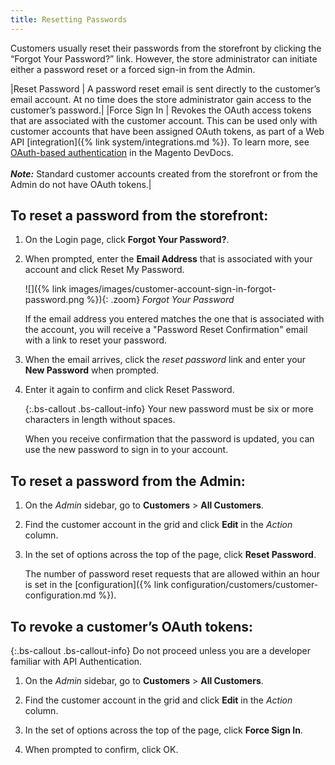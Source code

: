 ```yaml
---
title: Resetting Passwords
---
```


Customers usually reset their passwords from the storefront by clicking the “Forgot Your Password?” link. However, the store administrator can initiate either a password reset or a forced sign-in from the Admin.

|Reset Password | A password reset email is sent directly to the customer’s email account. At no time does the store administrator gain access to the customer’s password.|
|Force Sign In | Revokes the OAuth access tokens that are associated with the customer account. This can be used only with customer accounts that have been assigned OAuth tokens, as part of a Web API [integration]({% link system/integrations.md %}). To learn more, see [OAuth-based authentication](http://devdocs.magento.com/guides/v2.3/get-started/authentication/gs-authentication-oauth.html) in the Magento DevDocs. <br/><br/>**_Note:_** Standard customer accounts created from the storefront or from the Admin do not have OAuth tokens.|

## To reset a password from the storefront:

1. On the Login page, click **Forgot Your Password?**.

1. When prompted, enter the **Email Address** that is associated with your account and click <span class="btn">Reset My Password</span>.

    ![]({% link images/images/customer-account-sign-in-forgot-password.png %}){: .zoom}
    _Forgot Your Password_

    If the email address you entered matches the one that is associated with the account, you will receive a "Password Reset Confirmation" email with a link to reset your password.

1. When the email arrives, click the _reset password_ link and enter your **New Password** when prompted.

1. Enter it again to confirm and click <span class="btn">Reset Password</span>.

    {:.bs-callout .bs-callout-info}
    Your new password must be six or more characters in length without spaces.

    When you receive confirmation that the password is updated, you can use the new password to sign in to your account.

## To reset a password from the Admin:

1. On the _Admin_ sidebar, go to **Customers** > **All Customers**.

1. Find the customer account in the grid and click **Edit** in the _Action_ column.

1. In the set of options across the top of the page, click **Reset Password**.

    The number of password reset requests that are allowed within an hour is set in the [configuration]({% link configuration/customers/customer-configuration.md %}).

## To revoke a customer’s OAuth tokens:

{:.bs-callout .bs-callout-info}
Do not proceed unless you are a developer familiar with API Authentication.

1. On the _Admin_ sidebar, go to **Customers** > **All Customers**.

1. Find the customer account in the grid and click **Edit** in the _Action_ column.

1. In the set of options across the top of the page, click **Force Sign In**.

1. When prompted to confirm, click <span class="btn">OK</span>.
